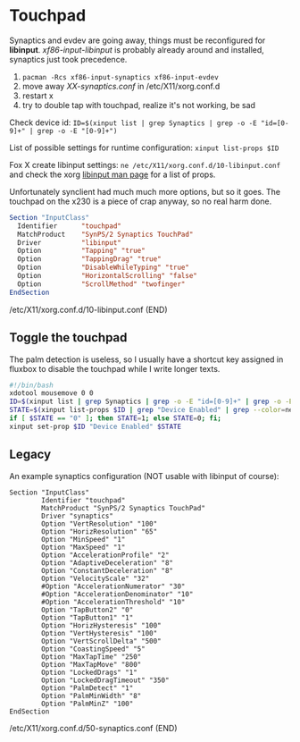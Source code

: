 Touchpad
========

Synaptics and evdev are going away, things must be reconfigured for **libinput**.
_xf86-input-libinput_ is probably already around and installed, synaptics
just took precedence.

1. `pacman -Rcs xf86-input-synaptics xf86-input-evdev`
2. move away _XX-synaptics.conf_ in /etc/X11/xorg.conf.d
3. restart x
4. try to double tap with touchpad, realize it's not working, be sad

Check device id:
`ID=$(xinput list | grep Synaptics | grep -o -E "id=[0-9]+" | grep -o -E "[0-9]+")`

List of possible settings for runtime configuration:
`xinput list-props $ID`

Fox X create libinput settings: `ne /etc/X11/xorg.conf.d/10-libinput.conf`
and check the xorg [libinput man page](https://www.mankier.com/4/libinput) for a list of props.

Unfortunately synclient had much much more options, but so it goes. The touchpad
on the x230 is a piece of crap anyway, so no real harm done.

```xorg
Section "InputClass"
  Identifier      "touchpad"
  MatchProduct    "SynPS/2 Synaptics TouchPad"
  Driver          "libinput"
  Option          "Tapping" "true"
  Option          "TappingDrag" "true"
  Option          "DisableWhileTyping" "true"
  Option          "HorizontalScrolling" "false"
  Option          "ScrollMethod" "twofinger"
EndSection
```
/etc/X11/xorg.conf.d/10-libinput.conf (END)

## Toggle the touchpad

The palm detection is useless, so I usually have a shortcut key assigned
in fluxbox to disable the touchpad while I write longer texts.

```bash
#!/bin/bash
xdotool mousemove 0 0
ID=$(xinput list | grep Synaptics | grep -o -E "id=[0-9]+" | grep -o -E "[0-9]+")
STATE=$(xinput list-props $ID | grep "Device Enabled" | grep --color=never -o -E "\\s[01]" | awk '{$1=$1};1')
if [ $STATE == "0" ]; then STATE=1; else STATE=0; fi;
xinput set-prop $ID "Device Enabled" $STATE
```

## Legacy

An example synaptics configuration (NOT usable with libinput of course):

```
Section "InputClass"
        Identifier "touchpad"
        MatchProduct "SynPS/2 Synaptics TouchPad"
        Driver "synaptics"
        Option "VertResolution" "100"
        Option "HorizResolution" "65"
        Option "MinSpeed" "1"
        Option "MaxSpeed" "1"
        Option "AccelerationProfile" "2"
        Option "AdaptiveDeceleration" "8"
        Option "ConstantDeceleration" "8"
        Option "VelocityScale" "32"
        #Option "AccelerationNumerator" "30"
        #Option "AccelerationDenominator" "10"
        #Option "AccelerationThreshold" "10"
        Option "TapButton2" "0"
        Option "TapButton1" "1"
        Option "HorizHysteresis" "100"
        Option "VertHysteresis" "100"
        Option "VertScrollDelta" "500"
        Option "CoastingSpeed" "5"
        Option "MaxTapTime" "250"
        Option "MaxTapMove" "800"
        Option "LockedDrags" "1"
        Option "LockedDragTimeout" "350"
        Option "PalmDetect" "1"
        Option "PalmMinWidth" "8"
        Option "PalmMinZ" "100"
EndSection
```
/etc/X11/xorg.conf.d/50-synaptics.conf (END)
